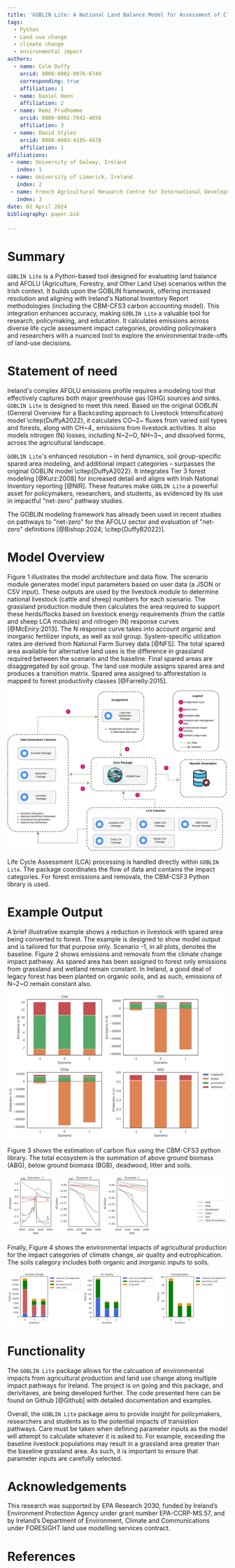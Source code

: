 ```yaml
---
title: 'GOBLIN Lite: A National Land Balance Model for Assessment of Climate Mitigation Pathways for Ireland.'
tags:
  - Python
  - Land use change
  - climate change
  - environmental impact
authors:
  - name: Colm Duffy
    orcid: 0000-0002-0076-6749
    corresponding: true 
    affiliation: 1
  - name: Daniel Henn
    affiliation: 2
  - name: Remi Prudhomme
    orcid: 0000-0002-7042-4656
    affiliation: 3
  - name: David Styles
    orcid: 0000-0003-4185-4478
    affiliation: 1
affiliations:
 - name: University of Galway, Ireland
   index: 1
 - name: University of Limerick, Ireland
   index: 2
 - name: French Agricultural Research Centre for International Development, France
   index: 3
date: 02 April 2024
bibliography: paper.bib

---
```


# Summary

`GOBLIN Lite` is a Python-based tool designed for evaluating land balance and AFOLU (Agriculture, Forestry, and Other Land Use) scenarios within the Irish context. It builds upon the GOBLIN framework, offering increased resolution and aligning with Ireland's National Inventory Report methodologies (including the CBM-CFS3 carbon accounting model). This integration enhances accuracy, making `GOBLIN Lite` a valuable tool for research, policymaking, and education. It calculates emissions across diverse life cycle assessment impact categories, providing policymakers and researchers with a nuanced tool to explore the environmental trade-offs of land-use decisions.

# Statement of need

Ireland's complex AFOLU emissions profile requires a modeling tool that effectively captures both major greenhouse gas (GHG) sources and sinks. `GOBLIN Lite` is designed to meet this need. Based on the original GOBLIN (General Overview for a Backcasting approach to Livestock Intensification) model \citep{DuffyA2022}, it calculates CO~2~ fluxes from varied soil types and forests, along with CH~4_ emissions from livestock activities. It also models nitrogen (N) losses, including N~2~O, NH~3~, and dissolved forms, across the agricultural landscape.

`GOBLIN Lite`'s enhanced resolution – in herd dynamics, soil group-specific spared area modeling, and additional impact categories – surpasses the original GOBLIN model \citep{DuffyA2022}. It integrates Tier 3 forest modeling [@Kurz:2008] for increased detail and aligns with Irish National Inventory reporting [@NIR]. These features make `GOBLIN Lite` a powerful asset for policymakers, researchers, and students, as evidenced by its use in impactful "net-zero" pathway studies.

The GOBLIN modeling framework has already been used in recent studies on pathways to "net-zero" for the AFOLU sector and evaluation of "net-zero" definitions [@Bishop:2024; \citep{DuffyB2022}].

# Model Overview

Figure 1 illustrates the model architecture and data flow. The scenario module generates model input parameters based on user data (a JSON or CSV input). These outputs are used by the livestock module to determine national livestock (cattle and sheep) numbers for each scenario. The grassland production module then calculates the area required to support these herds/flocks based on livestock energy requirements (from the cattle and sheep LCA modules) and nitrogen (N) response curves [@McEniry:2013]. The N response curve takes into account organic and inorganic fertilizer inputs, as well as soil group. System-specific utilization rates are derived from National Farm Survey data [@NFS]. The total spared area available for alternative land uses is the difference in grassland required between the scenario and the baseline. Final spared areas are disaggregated by soil group. The land use module assigns spared area and produces a transition matrix. Spared area assigned to afforestation is mapped to forest productivity classes [@Farrelly:2015].

![GOBLIN Lite Architecture and Data Flow.\label{fig:Figure2}](goblin_data_flow.drawio.png)

Life Cycle Assessment (LCA) processing is handled directly within `GOBLIN Lite`. The package coordinates the flow of data and contains the impact categories. For forest emissions and removals, the CBM-CSF3 Python library is used.

# Example Output

A brief illustrative example shows a reduction in livestock with spared area being converted to forest. The example is designed to show model output and is tailored for that purpose only. Scenario -1, in all plots, denotes the baseline. Figure 2 shows emissions and removals from the climate change impact pathway. As spared area has been assigned to forest only emissions from grassland and wetland remain constant. In Ireland, a good deal of legacy forest has been planted on organic soils, and as such, emissions of N~2~O remain constant also. 

![Emissions and Removals from Land Use Change.\label{fig:Figure2}](climate_change_land_use.png)

Figure 3 shows the estimation of carbon flux using the CBM-CFS3 python library. The total ecosystem is the summation of above ground biomass (ABG), below ground biomass (BGB), deadwood, litter and soils. 

![Forest Carbon Flux.\label{fig:Figure3}](forest_flux_subplot.png)

Finally, Figure 4 shows the environmental impacts of agricultural production for the impact categories of climate change, air quality and eutrophication. The soils category includes both organic and inorganic inputs to soils.

![Impact Categories for Agricultural Production.\label{fig:Figure4}](Crop_and_Livestock_LCA.png)

# Functionality

The `GOBLIN Lite` package allows for the calcuation of environmental impacts from agricultural production and land use change along multiple impact pathways for Ireland. The project is on going and this package, and derivitaves, are being developed further. The code presented here can be found on Github [@Github] with detailed documentation and examples. 

Overall, the `GOBLIN Lite` package aims to provide insight for policymakers, researchers and students as to the potential impacts of transistion pathways. Care must be taken when defining parameter inputs as the model will attempt to calculate whatever it is asked to. For example, exceeding the baseline livestock populations may result in a grassland area greater than the baseline grassland area. As such, it is important to ensure that parameter inputs are carefully selected. 

# Acknowledgements

This research was supported by EPA Research 2030, funded by Ireland’s Environment Protection Agency under grant number EPA-CCRP-MS.57, and by Ireland’s Department of Environment, Climate and Communications under FORESIGHT land use modelling services contract.

# References